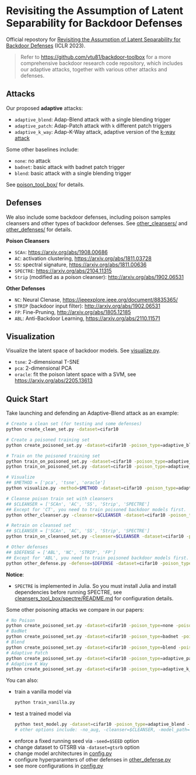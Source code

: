 # Revisiting the Assumption of Latent Separability for Backdoor Defenses

Official repostory for [Revisiting the Assumption of Latent Separability for Backdoor Defenses](https://openreview.net/forum?id=_wSHsgrVali) (ICLR 2023).

> Refer to https://github.com/vtu81/backdoor-toolbox for a more comprehensive backdoor research code repository, which includes our adaptive attacks, together with various other attacks and defenses.

## Attacks

Our proposed **adaptive** attacks:
- `adaptive_blend`: Adap-Blend attack with a single blending trigger
- `adaptive_patch`: Adap-Patch attack with `k` different patch triggers
- `adaptive_k_way`: Adap-K-Way attack, adaptive version of the [k-way attack](https://openreview.net/forum?id=rkgyS0VFvr)

Some other baselines include:
- `none`: no attack
- `badnet`: basic attack with badnet patch trigger
- `blend`: basic attack with a single blending trigger

See [poison_tool_box/](poison_tool_box/) for details.


## Defenses

We also include some backdoor defenses, including poison samples cleansers and other types of backdoor defenses. See [other_cleansers/](other_cleansers/) and [other_defenses/](other_defenses/) for details.

**Poison Cleansers**

- `SCAn`: https://arxiv.org/abs/1908.00686
- `AC`: activation clustering, https://arxiv.org/abs/1811.03728
- `SS`: spectral signature, https://arxiv.org/abs/1811.00636
- `SPECTRE`: https://arxiv.org/abs/2104.11315
- `Strip` (modified as a poison cleanser): http://arxiv.org/abs/1902.06531

**Other Defenses**

- `NC`: Neural Clenase, https://ieeexplore.ieee.org/document/8835365/
- `STRIP` (backdoor input filter): http://arxiv.org/abs/1902.06531
- `FP`: Fine-Pruning, http://arxiv.org/abs/1805.12185
- `ABL`: Anti-Backdoor Learning, https://arxiv.org/abs/2110.11571

## Visualization

Visualize the latent space of backdoor models. See [visualize.py](visualize.py).

- `tsne`: 2-dimensional T-SNE
- `pca`: 2-dimensional PCA
- `oracle`: fit the poison latent space with a SVM, see https://arxiv.org/abs/2205.13613

## Quick Start

Take launching and defending an Adaptive-Blend attack as an example:
```bash
# Create a clean set (for testing and some defenses)
python create_clean_set.py -dataset=cifar10

# Create a poisoned training set
python create_poisoned_set.py -dataset=cifar10 -poison_type=adaptive_blend -poison_rate=0.003 -cover_rate=0.003

# Train on the poisoned training set
python train_on_poisoned_set.py -dataset=cifar10 -poison_type=adaptive_blend -poison_rate=0.003 -cover_rate=0.003
python train_on_poisoned_set.py -dataset=cifar10 -poison_type=adaptive_blend -poison_rate=0.003 -cover_rate=0.003 -no_aug

# Visualize
## $METHOD = ['pca', 'tsne', 'oracle']
python visualize.py -method=$METHOD -dataset=cifar10 -poison_type=adaptive_blend -poison_rate=0.003 -cover_rate=0.003

# Cleanse poison train set with cleansers
## $CLEANSER = ['SCAn', 'AC', 'SS', 'Strip', 'SPECTRE']
## Except for 'CT', you need to train poisoned backdoor models first.
python other_cleanser.py -cleanser=$CLEANSER -dataset=cifar10 -poison_type=adaptive_blend -poison_rate=0.003 -cover_rate=0.003

# Retrain on cleansed set
## $CLEANSER = ['SCAn', 'AC', 'SS', 'Strip', 'SPECTRE']
python train_on_cleansed_set.py -cleanser=$CLEANSER -dataset=cifar10 -poison_type=adaptive_blend -poison_rate=0.003 -cover_rate=0.003

# Other defenses
## $DEFENSE = ['ABL', 'NC', 'STRIP', 'FP']
## Except for 'ABL', you need to train poisoned backdoor models first.
python other_defense.py -defense=$DEFENSE -dataset=cifar10 -poison_type=adaptive_blend -poison_rate=0.003 -cover_rate=0.003
```

**Notice**:
- `SPECTRE` is implemented in Julia. So you must install Julia and install dependencies before running SPECTRE, see [cleansers_tool_box/spectre/README.md](cleansers_tool_box/spectre/README.md) for configuration details.

Some other poisoning attacks we compare in our papers:
```bash
# No Poison
python create_poisoned_set.py -dataset=cifar10 -poison_type=none -poison_rate=0
# BadNet
python create_poisoned_set.py -dataset=cifar10 -poison_type=badnet -poison_rate=0.003
# Blend
python create_poisoned_set.py -dataset=cifar10 -poison_type=blend -poison_rate=0.003
# Adaptive Patch
python create_poisoned_set.py -dataset=cifar10 -poison_type=adaptive_patch -poison_rate=0.003 -cover_rate=0.006
# Adaptive K Way
python create_poisoned_set.py -dataset=cifar10 -poison_type=adaptive_k_way -poison_rate=0.003 -cover_rate=0.003
```

You can also:
- train a vanilla model via
    ```bash
    python train_vanilla.py
    ```
- test a trained model via
    ```bash
    python test_model.py -dataset=cifar10 -poison_type=adaptive_blend -poison_rate=0.003 -cover_rate=0.003
    # other options include: -no_aug, -cleanser=$CLEANSER, -model_path=$MODEL_PATH, see our code for details
    ```
- enforce a fixed running seed via `-seed=$SEED` option
- change dataset to GTSRB via `-dataset=gtsrb` option
- change model architectures in [config.py](config.py)
- configure hyperparamters of other defenses in [other_defense.py](other_defense.py)
- see more configurations in [config.py](config.py)
